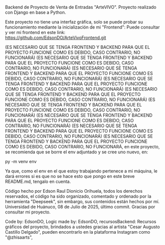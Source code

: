 Backend de Proyecto de Venta de Entradas "ArteVIVO". 
Proyecto realizado con Django en base a Python.


Este proyecto no tiene una interfaz gráfica, solo se puede probar su funcionamiento mediante la inicialización de mi "Frontend": Puede consultar y ver mi frontend en este link: https://github.com/EdsonDO/ArteVivoFrontend.git


(ES NECESARIO QUE SE TENGA FRONTEND Y BACKEND PARA QUE EL PROYECTO FUNCIONE COMO ES DEBIDO, CASO CONTRARIO, NO FUNCIONARÁ)
(ES NECESARIO QUE SE TENGA FRONTEND Y BACKEND PARA QUE EL PROYECTO FUNCIONE COMO ES DEBIDO, CASO CONTRARIO, NO FUNCIONARÁ)
(ES NECESARIO QUE SE TENGA FRONTEND Y BACKEND PARA QUE EL PROYECTO FUNCIONE COMO ES DEBIDO, CASO CONTRARIO, NO FUNCIONARÁ)
(ES NECESARIO QUE SE TENGA FRONTEND Y BACKEND PARA QUE EL PROYECTO FUNCIONE COMO ES DEBIDO, CASO CONTRARIO, NO FUNCIONARÁ)
(ES NECESARIO QUE SE TENGA FRONTEND Y BACKEND PARA QUE EL PROYECTO FUNCIONE COMO ES DEBIDO, CASO CONTRARIO, NO FUNCIONARÁ)
(ES NECESARIO QUE SE TENGA FRONTEND Y BACKEND PARA QUE EL PROYECTO FUNCIONE COMO ES DEBIDO, CASO CONTRARIO, NO FUNCIONARÁ)
(ES NECESARIO QUE SE TENGA FRONTEND Y BACKEND PARA QUE EL PROYECTO FUNCIONE COMO ES DEBIDO, CASO CONTRARIO, NO FUNCIONARÁ)
(ES NECESARIO QUE SE TENGA FRONTEND Y BACKEND PARA QUE EL PROYECTO FUNCIONE COMO ES DEBIDO, CASO CONTRARIO, NO FUNCIONARÁ)
(ES NECESARIO QUE SE TENGA FRONTEND Y BACKEND PARA QUE EL PROYECTO FUNCIONE COMO ES DEBIDO, CASO CONTRARIO, NO FUNCIONARÁ, en este proyecto, se recomienda que se borre el env adjuntado y se cree uno nuevo, en:

py -m venv env

Ya que, como el env en el que estoy trabajando pertenece a mi máquina, le dará errores si es que no se hace esto que pongo en este breve README.md, tengalo en cuenta.


Código hecho por Edson Raul Dionicio Orihuela, todos los derechos reservados, el código ha sido organizado, comentado y ordenado por la herramienta "Deepseek", sin embargo, sus contenidos están hechos por mí.
Universidad de Huánuco, 08 de Julio de 2025, último commit. Gracias por consultar mi proyecto.


Code by: EdsonDO, Logic made by: EdsonDO, recursosBackend: Recursos gráficos del proyecto, brindados a ustedes gracias al artista "Cesar Augusto Castillo Delgado", pueden encontrarlo en la plataforma Instagram como "@zhisaarts", 
